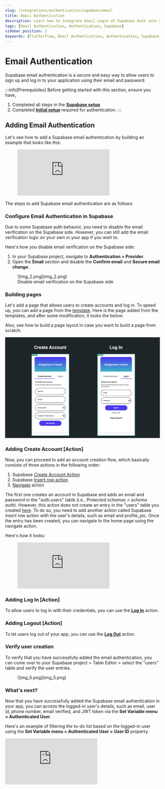 ```yaml
---
slug: /integrations/authentication/supabase/email
title: Email Authentication
description: Learn how to integrate Email Login of Supabase Auth into your FlutterFlow app.
tags: [Email Authentication, Authentication, Supabase]
sidebar_position: 2
keywords: [FlutterFlow, Email Authentication, Authentication, Supabase]
---
```


# Email Authentication

Supabase email authentication is a secure and easy way to allow users to sign up and log in to your application using their email and password.

:::info[Prerequisites]
Before getting started with this section, ensure you have,

1. Completed all steps in the [**Supabase setup**](../../supabase/supabase-setup.md)
2. Completed [**Initial setup**](initial-setup.md) 
   required for authentication.
:::


## Adding Email Authentication

Let's see how to add a Supabase email authentication by building an example that looks like this:

<figure>
    <div class="video-container"><iframe src="https://www.loom.
    com/embed/7d789e3520fd47e38f06a2f9404d04a5?sid=ec15e6af-084e-47c6-8c14-fbb36f1fc174" frameborder="0" allow="accelerometer; autoplay; clipboard-write; encrypted-media; gyroscope; picture-in-picture; web-share" referrerpolicy="strict-origin-when-cross-origin" allowfullscreen></iframe></div>
    
    
  <figcaption class="centered-caption"></figcaption>
</figure>

The steps to add Supabase email authentication are as follows:

### Configure Email Authentication in Supabase

Due to some Supabase auth behavior, you need to disable the email verification on the Supabase side. However, you can still add the email verification logic on your own in your app if you wish to.

Here's how you disable email verification on the Supabase side:

1. In your Supabase project, navigate to **Authentication > Provider**.
2. Open the **Email** section and disable the **Confirm email** and **Secure email change**.

<figure>
    ![img_2.png](img_2.png)
  <figcaption class="centered-caption">Disable email verification on the Supabase side</figcaption>
</figure>


### Building pages

Let's add a page that allows users to create accounts and log in. To speed up, you can add a page from the [template](../../../resources/ui/pages/intro-pages.md#create-a-page-from-a-popular-template). Here is the page added from the templates, and after some modification, it looks the below:

Also, see how to build a page layout in case you want to build a page from scratch.

![img_3.png](img_3.png)

### Adding Create Account [Action]

Now, you can proceed to add an account creation flow, which basically consists of three actions in the following order:

1. Supabase [Create Account Action](auth-actions.md#create-account-action)
2. Supabase [Insert row action](../../database/supabase/database-actions.md#insert-row-action)
3. [Navigate](../../../ff-concepts/navigation-routing/nav-overview.md) action

The first one creates an account in Supabase and adds an email and password in the "auth.users" table (i.e., *Protected schemas > schema auth*). However, this action does not create an entry in the "users" table you created [here](initial-setup.md#1-creating-a-users-table). To do so, you need to add another action called Supabase *insert row* action with the user's details, such as email and profile_pic. Once the entry has been created, you can navigate to the home page using the navigate action.

Here's how it looks:

<figure>
    <div class="video-container"><iframe src="https://www.loom.
    com/embed/054ccddb5ed54aaf98a45fd2384525ba?sid=eade0c13-727a-47f5-95b0-d7d66168b694" frameborder="0" allow="accelerometer; autoplay; clipboard-write; encrypted-media; gyroscope; picture-in-picture; web-share" referrerpolicy="strict-origin-when-cross-origin" allowfullscreen></iframe></div>
    
    
  <figcaption class="centered-caption"></figcaption>
</figure>

### Adding Log In [Action]

To allow users to log in with their credentials, you can use the [**Log In**](auth-actions.md#log-in-action) action.

### Adding Logout [Action]

To let users log out of your app, you can use the [**Log Out**](auth-actions.md#log-out-action) action.

### Verify user creation

To verify that you have successfully added the email authentication, you can come over to your Supabase project > Table Editor > select the "users" table and verify the user entries.

<figure>
   ![img_5.png](img_5.png)
    
    
  <figcaption class="centered-caption"></figcaption>
</figure>

### What's next?

Now that you have successfully added the Supabase email authentication in your app, you can access the logged-in user's details, such as email, user id, phone number, email verified, and JWT token via the **Set Variable menu > Authenticated User**.

Here's an example of filtering the to-do list based on the logged-in user using the **Set Variable menu > Authenticated User > User ID** property.

<div class="video-container"><iframe src="https://www.loom.
com/embed/9a62d44880264177a5ed6d52b78330c8?sid=a52506a8-1f4b-467d-bf41-f30f98361a48" frameborder="0" allow="accelerometer; autoplay; clipboard-write; encrypted-media; gyroscope; picture-in-picture; web-share" referrerpolicy="strict-origin-when-cross-origin" allowfullscreen></iframe></div>




